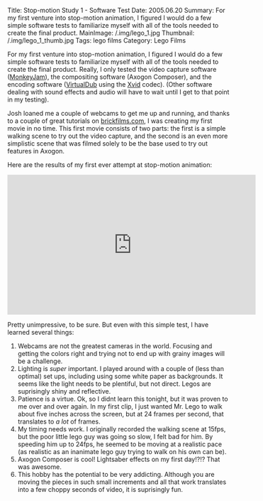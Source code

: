 Title: Stop-motion Study 1 - Software Test
Date: 2005.06.20
Summary: For my first venture into stop-motion animation, I figured I would do a few simple software tests to familiarize myself with all of the tools needed to create the final product.
MainImage: /.img/lego_1.jpg
Thumbnail: /.img/lego_1_thumb.jpg
Tags: lego films
Category: Lego Films

For my first venture into stop-motion animation, I figured I would do a few simple software tests to familiarize myself with all of the tools needed to create the final product. Really, I only tested the video capture software ([MonkeyJam][]), the compositing software (Axogon Composer), and the encoding software ([VirtualDub][] using the [Xvid][] codec). (Other software dealing with sound effects and audio will have to wait until I get to that point in my testing).

Josh loaned me a couple of webcams to get me up and running, and thanks to a couple of great tutorials on [brickfilms.com][BrickFilms], I was creating my first movie in no time. This first movie consists of two parts: the first is a simple walking scene to try out the video capture, and the second is an even more simplistic scene that was filmed solely to be the base used to try out features in Axogon.

Here are the results of my first ever attempt at stop-motion animation:

<p>
<iframe width="560" height="315" src="https://www.youtube.com/embed/vHfoRs853a0?rel=0" frameborder="0" allow="accelerometer; autoplay; encrypted-media; gyroscope; picture-in-picture" allowfullscreen></iframe>
</p>

Pretty unimpressive, to be sure. But even with this simple test, I have learned several things:

1. Webcams are not the greatest cameras in the world. Focusing and getting the colors right and trying not to end up with grainy images will be a challenge.
2. Lighting is *super* important. I played around with a couple of (less than optimal) set ups, including using some white paper as backgrounds. It seems like the light needs to be plentiful, but not direct. Legos are suprisingly shiny and reflective.
3. Patience is a virtue. Ok, so I didnt learn this tonight, but it was proven to me over and over again. In my first clip, I just wanted Mr. Lego to walk about five inches across the screen, but at 24 frames per second, that translates to *a lot* of frames.
4. My timing needs work. I originally recorded the walking scene at 15fps, but the poor little lego guy was going so slow, I felt bad for him. By speeding him up to 24fps, he seemed to be moving at a realistic pace (as realistic as an inanimate lego guy trying to walk on his own can be).
5. Axogon Composer is cool! Lightsaber effects on my first day!?!? That was awesome.
6. This hobby has the potential to be very addicting. Although you are moving the pieces in such small increments and all that work translates into a few choppy seconds of video, it is suprisingly fun.



[MonkeyJam]: http://www.giantscreamingrobotmonkeys.com/monkeyjam/
[VirtualDub]: http://www.virtualdub.org/
[Xvid]: http://www.xvid.org/
[BrickFilms]: http://www.brickfilms.com/resources.php
